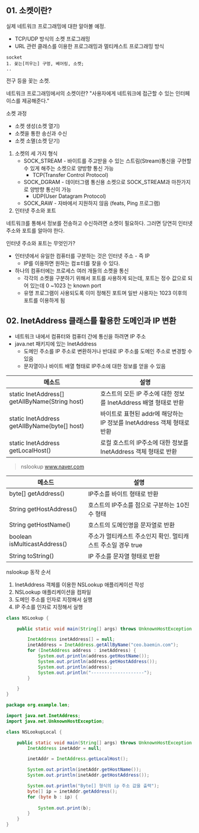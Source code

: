 ## 01. 소켓이란?

실제 네트워크 프로그래밍에 대한 알아볼 예정.

- TCP/UDP 방식의 소켓 프로그래밍
- URL 관련 클래스를 이용한 프로그래밍과 멀티캐스트 프로그래밍 방식

```
socket
1. 꽂는[끼우는] 구멍, 베어링, 소켓;
..
```

전구 등을 꽂는 소켓.

네트워크 프로그래밍에서의 소켓이란? "사용자에게 네트워크에 접근할 수 있는 인터페이스를 제공해준다."

소켓 과정

- 소켓 생성(소켓 열기)
- 소켓을 통한 송신과 수신
- 소켓 소멸(소켓 닫기)



1. 소켓의 세 가지 형식
   - SOCK_STREAM - 바이트를 주고받을 수 있는 스트림(Stream)통신을 구현할 수 있게 해주는 소켓으로 양방향 통신 가능
     - TCP(Transfer Control Protocol)
   - SOCK_DGRAM - 데이터그램 통신용 소켓으로 SOCK_STREAM과 마찬가지로 양방향 통신이 가능
     - UDP(User Datagram Protocol)
   - SOCK_RAW - 자바에서 지원하지 않음 (feats, Ping 프로그램)
2. 인터넷 주소와 포트

네트워크를 통해서 정보를 전송하고 수신하려면 소켓이 필요하다. 그러면 당연히 인터넷 주소와 포트를 알아야 한다.

인터넷 주소와 포트는 무엇인가?

- 인터넷에서 유일한 컴퓨터를 구분하는 것은 인터넷 주소 - 즉 IP
  - IP를 이용하면 원하는 컴ㅍ터를 찾을 수 있다.
- 하나의 컴퓨터에는 프로세스 여러 개들의 소켓을 통신
  - 각각의 소켓을 구분하기 위해서 포트를 사용하게 되는데, 포트는 정수 값으로 되어 있는데 0 ~1023 는 known port
  - 유명 프로그램이 사용되도록 이미 정해진 포트며 일반 사용자는 1023 이후의 포트를 이용하게 됨

## 02. InetAddress 클래스를 활용한 도메인과 IP 변환

- 네트워크 내에서 컴퓨터와 컴퓨터 간에 통신을 하려면 IP 주소
- java.net 패키지에 있는 InetAddress
  - 도메인 주소를 IP 주소로 변환하거나 반대로 IP 주소를 도메인 주소로 변경할 수 있음
  - 문자열이나 바이트 배열 형태로 IP주소에 대한 정보를 얻을 수 있음

| 메소드                                         | 설명                                                         |
| ---------------------------------------------- | ------------------------------------------------------------ |
| static InetAddress[] getAllByName(String host) | 호스트의 모든 IP 주소에 대한 정보를 InetAddress 배열 형태로 반환 |
| static InetAddress getAllByName(byte[] host)   | 바이트로 표현된 addr에 해당하는 IP 정보를 InetAddress 객체 형태로 반환 |
| static InetAddress getLocalHost()              | 로컬 호스트의 IP주소에 대한 정보를 InetAddress 객체 형태로 반환 |



>  nslookup www.naver.com

| 메소드                       | 설명                                                         |
| ---------------------------- | ------------------------------------------------------------ |
| byte[] getAddress()          | IP주소를 바이트 형태로 반환                                  |
| String getHostAddress()      | 호스트의 IP주소를 점으로 구분하는 10진수 형태                |
| String getHostName()         | 호스트의 도메인명을 문자열로 반환                            |
| boolean isMulticastAddress() | 주소가 멀티캐스트 주소인지 확인. 멀티캐스트 주소일 경우 true |
| String toString()            | IP 주소를 문자열 형태로 반환                                 |



nslookup 동작 순서

1. InetAddress 객체를 이용한 NSLookup 애플리케이션 작성
2. NSLookup 애플리케이션을 컴파일
3. 도메인 주소를 인자로 지정해서 실행
4. IP 주소를 인자로 지정해서 실행

```java
class NSLookup {

    public static void main(String[] args) throws UnknownHostException {

        InetAddress inetAddress[] = null;
        inetAddress = InetAddress.getAllByName("ceo.baemin.com");
        for (InetAddress address : inetAddress) {
            System.out.println(address.getHostName());
            System.out.println(address.getHostAddress());
            System.out.println(address);
            System.out.println("--------------------");
        }

    }
}
```

```java
package org.example.len;

import java.net.InetAddress;
import java.net.UnknownHostException;

class NSLookupLocal {

    public static void main(String[] args) throws UnknownHostException {
        InetAddress inetAddr = null;

        inetAddr = InetAddress.getLocalHost();

        System.out.println(inetAddr.getHostName());
        System.out.println(inetAddr.getHostAddress());

        System.out.println("Byte[] 형식의 ip 주소 값을 출력");
        byte[] ip = inetAddr.getAddress();
        for (byte b : ip) {
            
            System.out.print(b);
        }
    }
}
```



